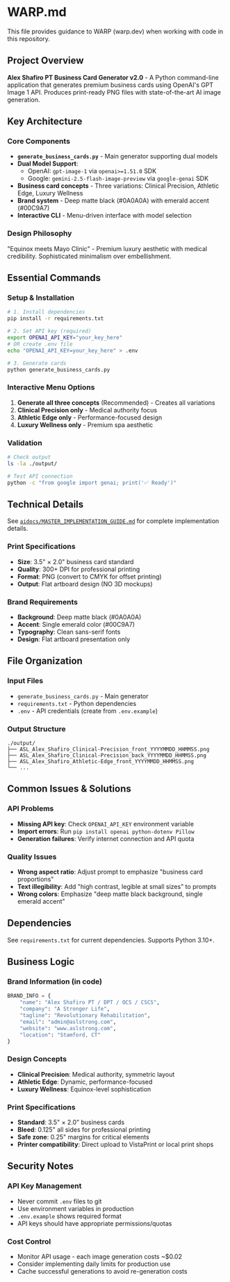 # WARP.md

This file provides guidance to WARP (warp.dev) when working with code in this repository.

## Project Overview

**Alex Shafiro PT Business Card Generator v2.0** - A Python command-line application that generates premium business cards using OpenAI's GPT Image 1 API. Produces print-ready PNG files with state-of-the-art AI image generation.

## Key Architecture

### Core Components
- **`generate_business_cards.py`** - Main generator supporting dual models
- **Dual Model Support**:
  - OpenAI: `gpt-image-1` via `openai>=1.51.0` SDK
  - Google: `gemini-2.5-flash-image-preview` via `google-genai` SDK
- **Business card concepts** - Three variations: Clinical Precision, Athletic Edge, Luxury Wellness
- **Brand system** - Deep matte black (#0A0A0A) with emerald accent (#00C9A7)
- **Interactive CLI** - Menu-driven interface with model selection

### Design Philosophy
"Equinox meets Mayo Clinic" - Premium luxury aesthetic with medical credibility. Sophisticated minimalism over embellishment.

## Essential Commands

### Setup & Installation
```bash
# 1. Install dependencies
pip install -r requirements.txt

# 2. Set API key (required)
export OPENAI_API_KEY="your_key_here"
# OR create .env file
echo "OPENAI_API_KEY=your_key_here" > .env

# 3. Generate cards
python generate_business_cards.py
```

### Interactive Menu Options
1. **Generate all three concepts** (Recommended) - Creates all variations
2. **Clinical Precision only** - Medical authority focus
3. **Athletic Edge only** - Performance-focused design  
4. **Luxury Wellness only** - Premium spa aesthetic

### Validation
```bash
# Check output
ls -la ./output/

# Test API connection
python -c "from google import genai; print('✅ Ready')" 
```

## Technical Details

See [`aidocs/MASTER_IMPLEMENTATION_GUIDE.md`](aidocs/MASTER_IMPLEMENTATION_GUIDE.md) for complete implementation details.

### Print Specifications
- **Size**: 3.5" × 2.0" business card standard
- **Quality**: 300+ DPI for professional printing
- **Format**: PNG (convert to CMYK for offset printing)
- **Output**: Flat artboard design (NO 3D mockups)

### Brand Requirements
- **Background**: Deep matte black (#0A0A0A)
- **Accent**: Single emerald color (#00C9A7)
- **Typography**: Clean sans-serif fonts
- **Design**: Flat artboard presentation only

## File Organization

### Input Files
- `generate_business_cards.py` - Main generator
- `requirements.txt` - Python dependencies
- `.env` - API credentials (create from `.env.example`)

### Output Structure  
```
./output/
├── ASL_Alex_Shafiro_Clinical-Precision_front_YYYYMMDD_HHMMSS.png
├── ASL_Alex_Shafiro_Clinical-Precision_back_YYYYMMDD_HHMMSS.png
├── ASL_Alex_Shafiro_Athletic-Edge_front_YYYYMMDD_HHMMSS.png
└── ...
```

## Common Issues & Solutions

### API Problems
- **Missing API key**: Check `OPENAI_API_KEY` environment variable
- **Import errors**: Run `pip install openai python-dotenv Pillow`
- **Generation failures**: Verify internet connection and API quota

### Quality Issues
- **Wrong aspect ratio**: Adjust prompt to emphasize "business card proportions" 
- **Text illegibility**: Add "high contrast, legible at small sizes" to prompts
- **Wrong colors**: Emphasize "deep matte black background, single emerald accent"

## Dependencies

See `requirements.txt` for current dependencies. Supports Python 3.10+.

## Business Logic

### Brand Information (in code)
```python
BRAND_INFO = {
    "name": "Alex Shafiro PT / DPT / OCS / CSCS",
    "company": "A Stronger Life", 
    "tagline": "Revolutionary Rehabilitation",
    "email": "admin@aslstrong.com",
    "website": "www.aslstrong.com",
    "location": "Stamford, CT"
}
```

### Design Concepts
- **Clinical Precision**: Medical authority, symmetric layout
- **Athletic Edge**: Dynamic, performance-focused
- **Luxury Wellness**: Equinox-level sophistication

### Print Specifications
- **Standard**: 3.5" × 2.0" business cards
- **Bleed**: 0.125" all sides for professional printing
- **Safe zone**: 0.25" margins for critical elements
- **Printer compatibility**: Direct upload to VistaPrint or local print shops

## Security Notes

### API Key Management
- Never commit `.env` files to git
- Use environment variables in production
- `.env.example` shows required format
- API keys should have appropriate permissions/quotas

### Cost Control
- Monitor API usage - each image generation costs ~$0.02
- Consider implementing daily limits for production use
- Cache successful generations to avoid re-generation costs

